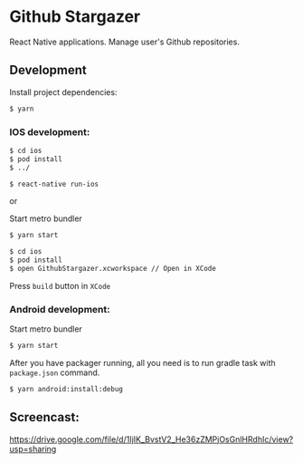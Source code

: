 # Github Stargazer

React Native applications. Manage user's Github repositories.



## Development

Install project dependencies:
```sh
$ yarn
```



### IOS development:

```sh
$ cd ios
$ pod install
$ ../

$ react-native run-ios
```

or

Start metro bundler
```sh
$ yarn start
```

```sh
$ cd ios
$ pod install
$ open GithubStargazer.xcworkspace // Open in XCode
```

Press `build` button in `XCode`


### Android development:

Start metro bundler
```sh
$ yarn start
```

After you have packager running, all you need is to run gradle task with `package.json` command.

```sh
$ yarn android:install:debug
```



## Screencast:

https://drive.google.com/file/d/1IjIK_BvstV2_He36zZMPjOsGnlHRdhIc/view?usp=sharing
